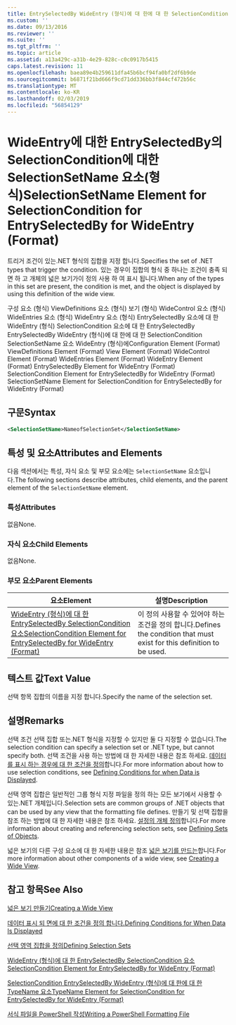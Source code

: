 ```yaml
---
title: EntrySelectedBy WideEntry (형식)에 대 한에 대 한 SelectionCondition SelectionSetName 요소 | Microsoft Docs
ms.custom: ''
ms.date: 09/13/2016
ms.reviewer: ''
ms.suite: ''
ms.tgt_pltfrm: ''
ms.topic: article
ms.assetid: a13a429c-a31b-4e29-828c-c0c0917b5415
caps.latest.revision: 11
ms.openlocfilehash: baea89e4b259611dfa45b6bcf94fa0bf2df6b9de
ms.sourcegitcommit: b6871f21bd666f9cd71dd336bb3f844cf472b56c
ms.translationtype: MT
ms.contentlocale: ko-KR
ms.lasthandoff: 02/03/2019
ms.locfileid: "56854129"
---
```

# <a name="selectionsetname-element-for-selectioncondition-for-entryselectedby-for-wideentry-format"></a><span data-ttu-id="0fafd-102">WideEntry에 대한 EntrySelectedBy의 SelectionCondition에 대한 SelectionSetName 요소(형식)</span><span class="sxs-lookup"><span data-stu-id="0fafd-102">SelectionSetName Element for SelectionCondition for EntrySelectedBy for WideEntry (Format)</span></span>

<span data-ttu-id="0fafd-103">트리거 조건이 있는.NET 형식의 집합을 지정 합니다.</span><span class="sxs-lookup"><span data-stu-id="0fafd-103">Specifies the set of .NET types that trigger the condition.</span></span> <span data-ttu-id="0fafd-104">있는 경우이 집합의 형식 중 하나는 조건이 충족 되 면 하 고 개체의 넓은 보기가이 정의 사용 하 여 표시 됩니다.</span><span class="sxs-lookup"><span data-stu-id="0fafd-104">When any of the types in this set are present, the condition is met, and the object is displayed by using this definition of the wide view.</span></span>

<span data-ttu-id="0fafd-105">구성 요소 (형식) ViewDefinitions 요소 (형식) 보기 (형식) WideControl 요소 (형식) WideEntries 요소 (형식) WideEntry 요소 (형식) EntrySelectedBy 요소에 대 한 WideEntry (형식) SelectionCondition 요소에 대 한 EntrySelectedBy EntrySelectedBy WideEntry (형식)에 대 한에 대 한 SelectionCondition SelectionSetName 요소 WideEntry (형식)에</span><span class="sxs-lookup"><span data-stu-id="0fafd-105">Configuration Element (Format) ViewDefinitions Element (Format) View Element (Format) WideControl Element (Format) WideEntries Element (Format) WideEntry Element (Format) EntrySelectedBy Element for WideEntry (Format) SelectionCondition Element for EntrySelectedBy for WideEntry (Format) SelectionSetName Element for SelectionCondition for EntrySelectedBy for WideEntry (Format)</span></span>

## <a name="syntax"></a><span data-ttu-id="0fafd-106">구문</span><span class="sxs-lookup"><span data-stu-id="0fafd-106">Syntax</span></span>

```xml
<SelectionSetName>NameofSelectionSet</SelectionSetName>
```

## <a name="attributes-and-elements"></a><span data-ttu-id="0fafd-107">특성 및 요소</span><span class="sxs-lookup"><span data-stu-id="0fafd-107">Attributes and Elements</span></span>

<span data-ttu-id="0fafd-108">다음 섹션에서는 특성, 자식 요소 및 부모 요소에는 `SelectionSetName` 요소입니다.</span><span class="sxs-lookup"><span data-stu-id="0fafd-108">The following sections describe attributes, child elements, and the parent element of the `SelectionSetName` element.</span></span>

### <a name="attributes"></a><span data-ttu-id="0fafd-109">특성</span><span class="sxs-lookup"><span data-stu-id="0fafd-109">Attributes</span></span>

<span data-ttu-id="0fafd-110">없음</span><span class="sxs-lookup"><span data-stu-id="0fafd-110">None.</span></span>

### <a name="child-elements"></a><span data-ttu-id="0fafd-111">자식 요소</span><span class="sxs-lookup"><span data-stu-id="0fafd-111">Child Elements</span></span>

<span data-ttu-id="0fafd-112">없음</span><span class="sxs-lookup"><span data-stu-id="0fafd-112">None.</span></span>

### <a name="parent-elements"></a><span data-ttu-id="0fafd-113">부모 요소</span><span class="sxs-lookup"><span data-stu-id="0fafd-113">Parent Elements</span></span>

|<span data-ttu-id="0fafd-114">요소</span><span class="sxs-lookup"><span data-stu-id="0fafd-114">Element</span></span>|<span data-ttu-id="0fafd-115">설명</span><span class="sxs-lookup"><span data-stu-id="0fafd-115">Description</span></span>|
|-------------|-----------------|
|[<span data-ttu-id="0fafd-116">WideEntry (형식)에 대 한 EntrySelectedBy SelectionCondition 요소</span><span class="sxs-lookup"><span data-stu-id="0fafd-116">SelectionCondition Element for EntrySelectedBy for WideEntry (Format)</span></span>](./selectioncondition-element-for-entryselectedby-for-widecontrol-format.md)|<span data-ttu-id="0fafd-117">이 정의 사용할 수 있어야 하는 조건을 정의 합니다.</span><span class="sxs-lookup"><span data-stu-id="0fafd-117">Defines the condition that must exist for this definition to be used.</span></span>|

## <a name="text-value"></a><span data-ttu-id="0fafd-118">텍스트 값</span><span class="sxs-lookup"><span data-stu-id="0fafd-118">Text Value</span></span>

<span data-ttu-id="0fafd-119">선택 항목 집합의 이름을 지정 합니다.</span><span class="sxs-lookup"><span data-stu-id="0fafd-119">Specify the name of the selection set.</span></span>

## <a name="remarks"></a><span data-ttu-id="0fafd-120">설명</span><span class="sxs-lookup"><span data-stu-id="0fafd-120">Remarks</span></span>

<span data-ttu-id="0fafd-121">선택 조건 선택 집합 또는.NET 형식을 지정할 수 있지만 둘 다 지정할 수 없습니다.</span><span class="sxs-lookup"><span data-stu-id="0fafd-121">The selection condition can specify a selection set or .NET type, but cannot specify both.</span></span> <span data-ttu-id="0fafd-122">선택 조건을 사용 하는 방법에 대 한 자세한 내용은 참조 하세요. [데이터를 표시 하는 경우에 대 한 조건을 정의](./defining-conditions-for-displaying-data.md)합니다.</span><span class="sxs-lookup"><span data-stu-id="0fafd-122">For more information about how to use selection conditions, see [Defining Conditions for when Data is Displayed](./defining-conditions-for-displaying-data.md).</span></span>

<span data-ttu-id="0fafd-123">선택 영역 집합은 일반적인 그룹 형식 지정 파일을 정의 하는 모든 보기에서 사용할 수 있는.NET 개체입니다.</span><span class="sxs-lookup"><span data-stu-id="0fafd-123">Selection sets are common groups of .NET objects that can be used by any view that the formatting file defines.</span></span> <span data-ttu-id="0fafd-124">만들기 및 선택 집합을 참조 하는 방법에 대 한 자세한 내용은 참조 하세요. [설정의 개체 정의](./defining-selection-sets.md)합니다.</span><span class="sxs-lookup"><span data-stu-id="0fafd-124">For more information about creating and referencing selection sets, see [Defining Sets of Objects](./defining-selection-sets.md).</span></span>

<span data-ttu-id="0fafd-125">넓은 보기의 다른 구성 요소에 대 한 자세한 내용은 참조 [넓은 보기를 만드는](./creating-a-wide-view.md)합니다.</span><span class="sxs-lookup"><span data-stu-id="0fafd-125">For more information about other components of a wide view, see [Creating a Wide View](./creating-a-wide-view.md).</span></span>

## <a name="see-also"></a><span data-ttu-id="0fafd-126">참고 항목</span><span class="sxs-lookup"><span data-stu-id="0fafd-126">See Also</span></span>

[<span data-ttu-id="0fafd-127">넓은 보기 만들기</span><span class="sxs-lookup"><span data-stu-id="0fafd-127">Creating a Wide View</span></span>](./creating-a-wide-view.md)

[<span data-ttu-id="0fafd-128">데이터 표시 되 면에 대 한 조건을 정의 합니다.</span><span class="sxs-lookup"><span data-stu-id="0fafd-128">Defining Conditions for When Data Is Displayed</span></span>](./defining-conditions-for-displaying-data.md)

[<span data-ttu-id="0fafd-129">선택 영역 집합을 정의</span><span class="sxs-lookup"><span data-stu-id="0fafd-129">Defining Selection Sets</span></span>](./defining-selection-sets.md)

[<span data-ttu-id="0fafd-130">WideEntry (형식)에 대 한 EntrySelectedBy SelectionCondition 요소</span><span class="sxs-lookup"><span data-stu-id="0fafd-130">SelectionCondition Element for EntrySelectedBy for WideEntry (Format)</span></span>](./selectioncondition-element-for-entryselectedby-for-widecontrol-format.md)

[<span data-ttu-id="0fafd-131">SelectionCondition EntrySelectedBy WideEntry (형식)에 대 한에 대 한 TypeName 요소</span><span class="sxs-lookup"><span data-stu-id="0fafd-131">TypeName Element for SelectionCondition for EntrySelectedBy for WideEntry (Format)</span></span>](./typename-element-for-selectioncondition-for-entryselectedby-for-widecontrol-format.md)

[<span data-ttu-id="0fafd-132">서식 파일을 PowerShell 작성</span><span class="sxs-lookup"><span data-stu-id="0fafd-132">Writing a PowerShell Formatting File</span></span>](./writing-a-powershell-formatting-file.md)
